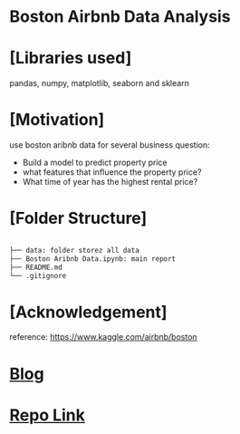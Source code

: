 # Boston Airbnb Data Analysis

# [Libraries used]
pandas, numpy, matplotlib, seaborn and sklearn
# [Motivation]
use boston aribnb data for several business question: 
- Build a model to predict property price
- what features that influence the property price? 
- What time of year has the highest rental price?

# [Folder Structure]

 ```bash

├── data: folder storez all data 
├── Boston Aribnb Data.ipynb: main report
├── README.md
└── .gitignore
```

# [Acknowledgement]
reference: https://www.kaggle.com/airbnb/boston

# [Blog](https://bigyi1989-93881.medium.com/airbnb-operates-an-online-marketplace-for-lodging-primarily-homestays-for-vacation-rentals-and-c12d75ad4125)

# [Repo Link](https://github.com/YiWang-Evonne/Boston-Airbnb-Data)
